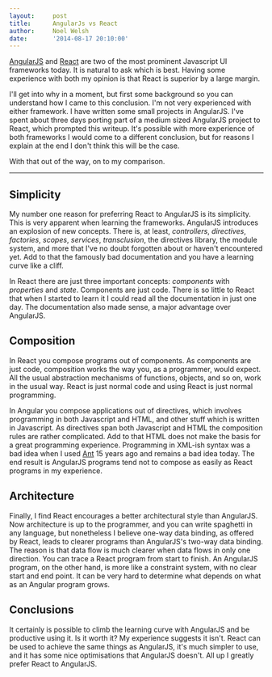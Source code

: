 ```yaml
---
layout:     post
title:      AngularJs vs React
author:     Noel Welsh
date:       '2014-08-17 20:10:00'
---
```

[AngularJS](https://angularjs.org/) and [React](http://facebook.github.io/react/index.html) are two of the most prominent Javascript UI frameworks today. It is natural to ask which is best. Having some experience with both my opinion is that React is superior by a large margin.

I'll get into why in a moment, but first some background so you can understand how I came to this conclusion. I'm not very experienced with either framework. I have written some small projects in AngularJS. I've spent about three days porting part of a medium sized AngularJS project to React, which prompted this writeup. It's possible with more experience of both frameworks I would come to a different conclusion, but for reasons I explain at the end I don't think this will be the case.

With that out of the way, on to my comparison.

---

## Simplicity

My number one reason for preferring React to AngularJS is its simplicity. This is very apparent when learning the frameworks. AngularJS introduces an explosion of new concepts. There is, at least, *controllers*, *directives*, *factories*, *scopes*, *services*, *transclusion*, the directives library, the module system, and more that I've no doubt forgotten about or haven't encountered yet. Add to that the famously bad documentation and you have a learning curve like a cliff.

In React there are just three important concepts: *components* with *properties* and *state*. Components are just code. There is so little to React that when I started to learn it I could read all the documentation in just one day. The documentation also made sense, a major advantage over AngularJS.


## Composition

In React you compose programs out of components. As components are just code, composition works the way you, as a programmer, would expect. All the usual abstraction mechanisms of functions, objects, and so on, work in the usual way. React is just normal code and using React is just normal programming.

In Angular you compose applications out of directives, which involves programming in both Javascript and HTML, and other stuff which is written in Javascript. As directives span both Javascript and HTML the composition rules are rather complicated. Add to that HTML does not make the basis for a great programming experience. Programming in XML-ish syntax was a bad idea when I used [Ant](http://en.wikipedia.org/wiki/Apache_Ant) 15 years ago and remains a bad idea today. The end result is AngularJS programs tend not to compose as easily as React programs in my experience.


## Architecture

Finally, I find React encourages a better architectural style than AngularJS. Now architecture is up to the programmer, and you can write spaghetti in any language, but nonetheless I believe one-way data binding, as offered by React, leads to clearer programs than AngularJS's two-way data binding. The reason is that data flow is much clearer when data flows in only one direction. You can trace a React program from start to finish. An AngularJS program, on the other hand, is more like a constraint system, with no clear start and end point. It can be very hard to determine what depends on what as an Angular program grows.


## Conclusions

It certainly is possible to climb the learning curve with AngularJS and be productive using it. Is it worth it? My experience suggests it isn't. React can be used to achieve the same things as AngularJS, it's much simpler to use, and it has some nice optimisations that AngularJS doesn't. All up I greatly prefer React to AngularJS.
